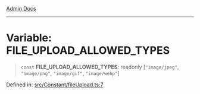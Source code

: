 [Admin Docs](/)

***

# Variable: FILE\_UPLOAD\_ALLOWED\_TYPES

> `const` **FILE\_UPLOAD\_ALLOWED\_TYPES**: readonly \[`"image/jpeg"`, `"image/png"`, `"image/gif"`, `"image/webp"`\]

Defined in: [src/Constant/fileUpload.ts:7](https://github.com/PalisadoesFoundation/talawa-admin/blob/main/src/Constant/fileUpload.ts#L7)
